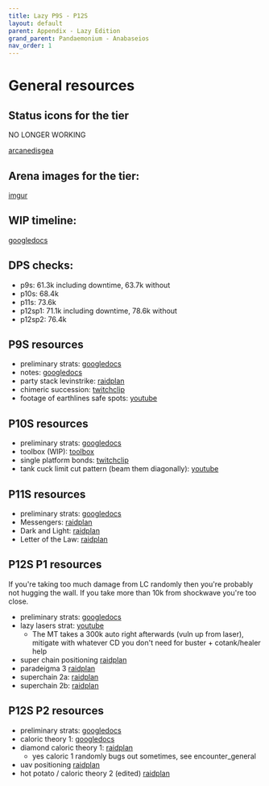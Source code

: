 ```yaml
---
title: Lazy P9S - P12S
layout: default
parent: Appendix - Lazy Edition
grand_parent: Pandaemonium - Anabaseios
nav_order: 1
---
```


# General resources

## Status icons for the tier

NO LONGER WORKING

[arcanedisgea](https://arcanedisgea.com/xiv/xiv-id/?index=Status&query=rsv)

## Arena images for the tier:

[imgur](https://imgur.com/a/dWQFlJu)

## WIP timeline:

[googledocs](https://docs.google.com/spreadsheets/d/1hxXOR_3sQM8hr6zwMG2aBuEoNft4RVroHv8C9WmsGmU/edit#gid=1628036301)

## DPS checks:

- p9s: 61.3k including downtime, 63.7k without
- p10s: 68.4k
- p11s: 73.6k
- p12sp1: 71.1k including downtime, 78.6k without
- p12sp2: 76.4k

## P9S resources

- preliminary strats: [googledocs](https://docs.google.com/document/d/1b2cYBFKXtZswFRetFRstpd4sck0gVyFwCjQwusF4HzM/preview)
- notes: [googledocs](https://docs.google.com/document/d/1lEqhsajJHZ7Vp_khgRMUBzXNkelAjaWIFyiSdzk6sU4/edit?usp=sharing)
- party stack levinstrike: [raidplan](https://raidplan.io/plan/307O-hd3mb0fBlhl)
- chimeric succession: [twitchclip](https://clips.twitch.tv/FlirtySweetFiddleheadsTheTarFu-o_LJgzSn0RMmQhQu)
- footage of earthlines safe spots: [youtube](https://www.youtube.com/watch?v=_0J9KmofC-U)

## P10S resources

- preliminary strats: [googledocs](https://docs.google.com/document/d/1DB60JaxaB0-kTphI4gOuEduRQ5jqUMHfJIqCD528tP8/edit)
- toolbox (WIP): [toolbox](https://ff14.toolboxgaming.space/?id=261787819435861&preview=1)
- single platform bonds: [twitchclip](https://clips.twitch.tv/SlickSaltyChickenDatSheffy-cKaZB3AMN5rXD86V)
- tank cuck limit cut pattern (beam them diagonally): [youtube](https://youtube.com/clip/Ugkxa3XMkpteeFjUCn-NPaGIxJhGjzQP_ngD)

## P11S resources

- preliminary strats: [googledocs](https://docs.google.com/document/d/1WZkjfS6GABVbD49znlHUv1W-RnwIgVvyu-nQTDFKczE/preview)
- Messengers: [raidplan](https://raidplan.io/plan/0F-cU0BC4TJKTOIw)
- Dark and Light: [raidplan](https://raidplan.io/plan/6YvArIVM5jYFVa-u)
- Letter of the Law: [raidplan](https://raidplan.io/plan/EUbzRBSjBXgJNhco/edit)

## P12S P1 resources

If you're taking too much damage from LC randomly then you're probably not hugging the wall. If you take more than 10k from shockwave you're too close.

- preliminary strats: [googledocs](https://docs.google.com/document/d/1rEZeGBzVqeGIF8NuuwA8_E7GUofUfwYQ_k6JRqaQdvw/edit)
- lazy lasers strat: [youtube](https://youtube.com/clip/UgkxfXXoaoieDgA8Y6zBg2zBqii0xpirikh9)
  - The MT takes a 300k auto right afterwards (vuln up from laser), mitigate with whatever CD you don't need for buster + cotank/healer help
- super chain positioning [raidplan](https://raidplan.io/plan/TnvlNl3gj-AICWIu)
- paradeigma 3 [raidplan](https://raidplan.io/plan/7fOCYEqFCadEGwMO)
- superchain 2a: [raidplan](https://raidplan.io/plan/CxQpF_enY79k5nHu)
- superchain 2b: [raidplan](https://raidplan.io/plan/lIwzJ2u6t6R0Gr8I)

## P12S P2 resources

- preliminary strats: [googledocs](https://docs.google.com/document/d/1xSF7Tw9nfGJdav8a5u2ev_8Z809gnqq4_hW-6VQfBhs/edit?usp=sharing)
- caloric theory 1: [googledocs](https://docs.google.com/presentation/d/1aJ53BcpzBNrbDEtIKcjOfvVLVjuccAHIYyH3W5oObOY/edit#slide=id.p)
- diamond caloric theory 1: [raidplan](https://raidplan.io/plan/CpFs5WAryFmyLjay)
  - yes caloric 1 randomly bugs out sometimes, see ⁠encounter_general⁠
- uav positioning [raidplan](https://raidplan.io/plan/IzoPyirbg_2xL5AA)
- hot potato / caloric theory 2 (edited) [raidplan](https://raidplan.io/plan/SsDDlDIvCC4PHOe5)
